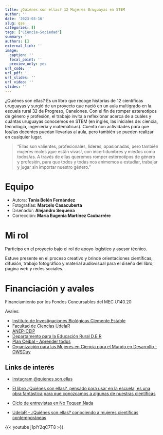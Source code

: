 ```yaml
---
title: ¿Quiénes son ellas? 12 Mujeres Uruguayas en STEM
author: ''
date: '2023-03-16'
slug: qse
categories: []
tags: ["Ciencia-Sociedad"]
summary: ''
authors: []
external_link: ''
image:
  caption: ''
  focal_point: ''
  preview_only: yes
url_code: ''
url_pdf: ''
url_slides: ''
url_video: ''
slides: ''
---
```


¿Quiénes son ellas? Es un libro que recoge historias de 12 científicas uruguayas y surgió de un proyecto que nació en un aula multigrado en la escuela rural 32 de Progreso, Canelones. Con el fin de romper estereotipos de género y profesión, el trabajo invita a reflexionar acerca de a cuáles y cuántas uruguayas conocemos en STEM (en inglés, las iniciales de: ciencia, tecnología, ingeniería y matemáticas). Cuenta con actividades para que los/las docentes puedan llevarlas al aula, pero también se pueden realizar en cualquier lugar.


> “Ellas son valientes, profesionales, líderes, apasionadas, pero también mujeres reales ¡que están vivas!, con incertidumbres y miedos como todos/as. A través de ellas queremos romper estereotipos de género y profesión, para que todos y todas nos animemos a estudiar, trabajar y jugar sin importar nuestro género.”

# Equipo

- Autora: **Tania Belén Fernández**
- Fotografías: **Marcelo Casacuberta**
- Diseñador: **Alejandro Sequeira**
- Corrección: **María Eugenia Martínez Caubarrére**

# Mi rol

Participo en el proyecto bajo el rol de apoyo logístico y asesor técnico.

Estuve presente en el proceso creativo y brindé orientaciones científicas, difusión, trabajo fotográfico y material audiovisual para el diseño del libro, página web y redes sociales.

# Financiación y avales

Financiamiento por los Fondos Concursables del MEC U140.20

Avales:

- [Instituto de Investigaciones Biológicas Clemente Estable](https://www.gub.uy/ministerio-educacion-cultura/iibce)
- [Facultad de Ciencias UdelaR](https://www.fcien.edu.uy/)
- [ANEP-CEIP](https://www.dgeip.edu.uy/documentos/2023/portal/index.html)
- [Departamento para la Educación Rural D.E.R](https://www.dgeip.edu.uy/departamentos/rural/)
- [Plan Ceibal - Aprender todos](https://ceibal.edu.uy/)
- [Organización para las Mujeres en Ciencia para el Mundo en Desarrollo - OWSDuy](https://owsd.net/network/uruguay)

## Links de interés

- [Instagram \@quienes.son.ellas](https://www.instagram.com/quienes.son.ellas/)

- [El libro ¿Quiénes son ellas?, pensado para usar en la escuela, es una obra fantástica para que conozcamos a algunas de nuestras científicas](https://ladiaria.com.uy/ciencia/articulo/2021/12/el-libro-quienes-son-ellas-pensado-para-usar-en-la-escuela-es-una-obra-fantastica-para-que-conozcamos-a-algunas-de-nuestras-cientificas/)

- [Ciclo de entrevistas en No Toquen Nada](https://delsol.uy/notoquennada/entrevistas/la-cientifica-de-biblioteca-que-estudia-la-falta-de-mujeres-en-tecnologia-e-ingenieria)

- [UdelaR - ¿Quiénes son ellas? conociendo a mujeres científicas contemporáneas](https://udelar.edu.uy/portal/2022/03/quienes-son-ellas-conociendo-a-mujeres-cientificas-contemporaneas/)

{{< youtube j1pIY2qC7T8 >}}
